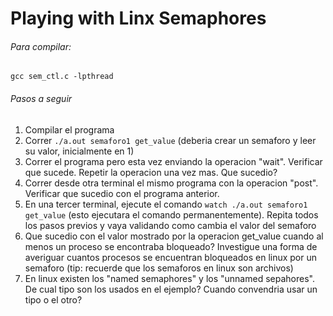 Playing with Linx Semaphores 
===============

###### Para compilar:
```
gcc sem_ctl.c -lpthread
```
###### Pasos a seguir
1. Compilar el programa
2. Correr `./a.out semaforo1 get_value` (deberia crear un semaforo y leer su valor, inicialmente en 1)
3. Correr el programa pero esta vez enviando la operacion "wait". Verificar que sucede. Repetir la operacion una vez mas. Que sucedio?
4. Correr desde otra terminal el mismo programa con la operacion "post". Verificar que sucedio con el programa anterior.
5. En una tercer terminal, ejecute el comando `watch ./a.out semaforo1 get_value` (esto ejecutara el comando permanentemente). Repita todos los pasos previos y vaya validando como cambia el valor del semaforo
6. Que sucedio con el valor mostrado por la operacion get_value cuando al menos un proceso se encontraba bloqueado? Investigue una forma de averiguar cuantos procesos se encuentran bloqueados en linux por un semaforo (tip: recuerde que los semaforos en linux son archivos)
7. En linux existen los "named semaphores" y los "unnamed sepahores". De cual tipo son los usados en el ejemplo? Cuando convendria usar un tipo o el otro?


